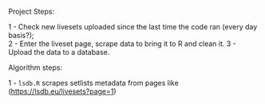 Project Steps:  

1 - Check new livesets uploaded since the last time the code ran (every day basis?);  
2 - Enter the liveset page, scrape data to bring it to R and clean it.
3 - Upload the data to a database.


Algorithm steps:

1 - `lsdb.R` scrapes setlists metadata from pages like (https://lsdb.eu/livesets?page=1)
